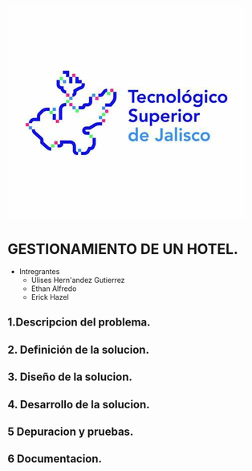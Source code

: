 ![Tecnologico](/doc/TEC.imagen.jpg)
# GESTIONAMIENTO DE UN HOTEL.
* Intregrantes 
    * Ulises Hern'andez Gutierrez
    * Ethan Alfredo 
    * Erick Hazel 


## 1.Descripcion del problema.
## 2. Definición de la solucion.
## 3. Diseño de la solucion.
## 4. Desarrollo de la solucion.
## 5 Depuracion y pruebas.
## 6 Documentacion.

